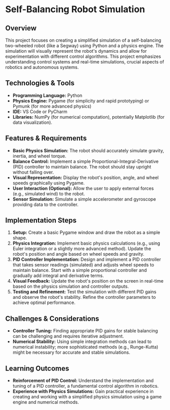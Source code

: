 # Self-Balancing Robot Simulation

## Overview

This project focuses on creating a simplified simulation of a self-balancing two-wheeled robot (like a Segway) using Python and a physics engine. The simulation will visually represent the robot's dynamics and allow for experimentation with different control algorithms. This project emphasizes understanding control systems and real-time simulations, crucial aspects of robotics and autonomous systems.

## Technologies & Tools

* **Programming Language:** Python
* **Physics Engine:** Pygame (for simplicity and rapid prototyping) or Pymunk (for more advanced physics)
* **IDE:**  VS Code or PyCharm
* **Libraries:**  NumPy (for numerical computation), potentially Matplotlib (for data visualization).


## Features & Requirements

- **Basic Physics Simulation:**  The robot should accurately simulate gravity, inertia, and wheel torque.
- **Balance Control:** Implement a simple Proportional-Integral-Derivative (PID) controller to maintain balance.  The robot should stay upright without falling over.
- **Visual Representation:** Display the robot's position, angle, and wheel speeds graphically using Pygame.
- **User Interaction (Optional):** Allow the user to apply external forces (e.g., simulated wind) to the robot.
- **Sensor Simulation:** Simulate a simple accelerometer and gyroscope providing data to the controller.

## Implementation Steps

1. **Setup:** Create a basic Pygame window and draw the robot as a simple shape.
2. **Physics Integration:** Implement basic physics calculations (e.g., using Euler integration or a slightly more advanced method). Update the robot's position and angle based on wheel speeds and gravity.
3. **PID Controller Implementation:** Design and implement a PID controller that takes sensor readings (simulated) and adjusts wheel speeds to maintain balance.  Start with a simple proportional controller and gradually add integral and derivative terms.
4. **Visual Feedback:** Update the robot's position on the screen in real-time based on the physics simulation and controller outputs.
5. **Testing and Refinement:** Test the simulation with different PID gains and observe the robot's stability. Refine the controller parameters to achieve optimal performance.


## Challenges & Considerations

- **Controller Tuning:**  Finding appropriate PID gains for stable balancing can be challenging and requires iterative adjustment.
- **Numerical Stability:** Using simple integration methods can lead to numerical instability; more sophisticated methods (e.g., Runge-Kutta) might be necessary for accurate and stable simulations.


## Learning Outcomes

- **Reinforcement of PID Control:** Understand the implementation and tuning of a PID controller, a fundamental control algorithm in robotics.
- **Experience with Physics Simulations:**  Gain practical experience in creating and working with a simplified physics simulation using a game engine and numerical methods.

